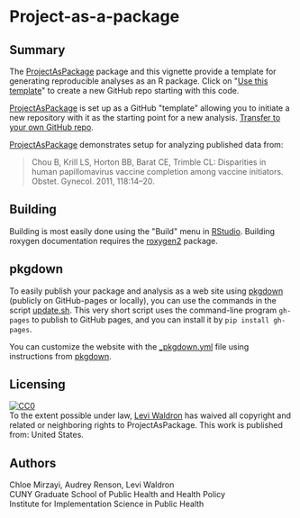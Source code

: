 # Project-as-a-package

## Summary

The [ProjectAsPackage](https://www.github.com/waldronlab/ProjectAsPackage) package and this vignette provide a template for generating reproducible analyses as an R package. Click on "[Use this template](https://github.com/waldronlab/ProjectAsPackage/generate)" to create a new GitHub repo starting with this code. 

[ProjectAsPackage](https://www.github.com/waldronlab/ProjectAsPackage) is set up as a GitHub "template" allowing you to initiate a new repository with it as the starting point for a new analysis. [Transfer to your own GitHub repo](https://github.com/waldronlab/ProjectAsPackage/generate).

[ProjectAsPackage](https://www.github.com/waldronlab/ProjectAsPackage) demonstrates setup for analyzing published data from:

> Chou B, Krill LS, Horton BB, Barat CE, Trimble CL:
> Disparities in human papillomavirus vaccine completion among
> vaccine initiators. Obstet. Gynecol. 2011, 118:14–20.

## Building

Building is most easily done using the "Build" menu in [RStudio](https://rstudio.com/). Building roxygen documentation requires the [roxygen2](https://cran.r-project.org/web/packages/roxygen2/vignettes/roxygen2.html) package.

## pkgdown

To easily publish your package and analysis as a web site using [pkgdown](https://pkgdown.r-lib.org/articles/pkgdown.html) (publicly on GitHub-pages or locally), you can use the commands in the script [update.sh](https://github.com/waldronlab/ProjectAsPackage/blob/master/update.sh). This very short script uses the command-line program `gh-pages` to publish to GitHub pages, and you can install it by `pip install gh-pages`.

You can customize the website with the [_pkgdown.yml](https://github.com/waldronlab/ProjectAsPackage/blob/master/_pkgdown.yml) file using instructions from [pkgdown](https://pkgdown.r-lib.org/articles/pkgdown.html).

## Licensing

<p xmlns:dct="http://purl.org/dc/terms/" xmlns:vcard="http://www.w3.org/2001/vcard-rdf/3.0#">
  <a rel="license"
     href="http://creativecommons.org/publicdomain/zero/1.0/">
    <img src="https://licensebuttons.net/p/zero/1.0/88x31.png" style="border-style: none;" alt="CC0" />
  </a>
  <br />
  To the extent possible under law,
  <a rel="dct:publisher"
     href="https://waldronlab.io">
    <span property="dct:title">Levi Waldron</span></a>
  has waived all copyright and related or neighboring rights to
  <span property="dct:title">ProjectAsPackage</span>.
This work is published from:
<span property="vcard:Country" datatype="dct:ISO3166"
      content="US" about="www.waldronlab.io">
  United States</span>.
</p>

## Authors

Chloe Mirzayi, Audrey Renson, Levi Waldron \
CUNY Graduate School of Public Health and Health Policy \
Institute for Implementation Science in Public Health
